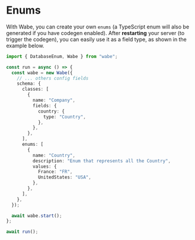 # Enums

With Wabe, you can create your own `enums` (a TypeScript enum will also be generated if you have codegen enabled). After **restarting** your server (to trigger the codegen), you can easily use it as a field type, as shown in the example below.

```ts
import { DatabaseEnum, Wabe } from "wabe";

const run = async () => {
  const wabe = new Wabe({
    // ... others config fields
    schema: {
      classes: [
        {
          name: "Company",
          fields: {
            country: {
              type: "Country",
            },
          },
        },
      ],
      enums: [
        {
          name: "Country",
          description: "Enum that represents all the Country",
          values: {
            France: "FR",
            UnitedStates: "USA",
          },
        },
      ],
    },
  });

  await wabe.start();
};

await run();
```
